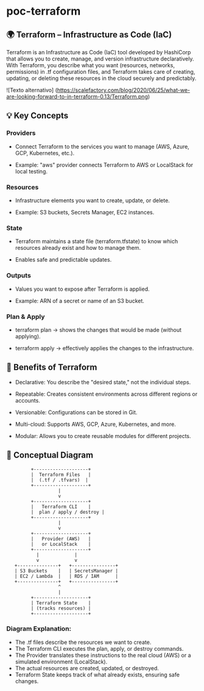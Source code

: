 # poc-terraform

## 🌍 Terraform – Infrastructure as Code (IaC)

Terraform is an Infrastructure as Code (IaC) tool developed by HashiCorp that allows you to create, manage, and version infrastructure declaratively.
With Terraform, you describe what you want (resources, networks, permissions) in .tf configuration files, and Terraform takes care of creating, updating, or deleting these resources in the cloud securely and predictably.

![Texto alternativo] (https://scalefactory.com/blog/2020/06/25/what-we-are-looking-forward-to-in-terraform-0.13/Terraform.png)

## 💡 Key Concepts

### Providers

- Connect Terraform to the services you want to manage (AWS, Azure, GCP, Kubernetes, etc.).

- Example: "aws" provider connects Terraform to AWS or LocalStack for local testing.

### Resources

- Infrastructure elements you want to create, update, or delete.

- Example: S3 buckets, Secrets Manager, EC2 instances.

### State

- Terraform maintains a state file (terraform.tfstate) to know which resources already exist and how to manage them.

- Enables safe and predictable updates.

### Outputs

- Values ​​you want to expose after Terraform is applied.

- Example: ARN of a secret or name of an S3 bucket.

### Plan & Apply

- terraform plan → shows the changes that would be made (without applying).

- terraform apply → effectively applies the changes to the infrastructure.

## 🔗 Benefits of Terraform

- Declarative: You describe the "desired state," not the individual steps.

- Repeatable: Creates consistent environments across different regions or accounts.

- Versionable: Configurations can be stored in Git.

- Multi-cloud: Supports AWS, GCP, Azure, Kubernetes, and more.

- Modular: Allows you to create reusable modules for different projects.

## 🌟 Conceptual Diagram

```
         +--------------------+
         |  Terraform Files   |
         |  (.tf / .tfvars)  |
         +--------------------+
                   |
                   v
         +--------------------+
         |   Terraform CLI    |
         |  plan / apply / destroy |
         +--------------------+
                   |
                   v
         +--------------------+
         |   Provider (AWS)   |
         |   or LocalStack    |
         +--------------------+
           |             |
           v             v
   +---------------+   +----------------+
   | S3 Buckets    |   | SecretsManager |
   | EC2 / Lambda  |   | RDS / IAM      |
   +---------------+   +----------------+
                   ^
                   |
         +--------------------+
         | Terraform State    |
         | (tracks resources) |
         +--------------------+

```

### Diagram Explanation:

- The .tf files describe the resources we want to create.
- The Terraform CLI executes the plan, apply, or destroy commands.
- The Provider translates these instructions to the real cloud (AWS) or a simulated environment (LocalStack).
- The actual resources are created, updated, or destroyed.
- Terraform State keeps track of what already exists, ensuring safe changes.

